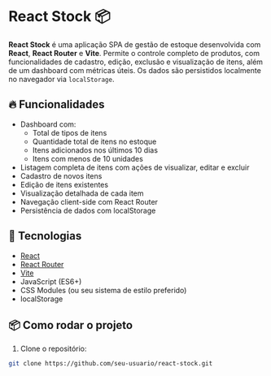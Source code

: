 # React Stock 📦

**React Stock** é uma aplicação SPA de gestão de estoque desenvolvida com **React**, **React Router** e **Vite**. Permite o controle completo de produtos, com funcionalidades de cadastro, edição, exclusão e visualização de itens, além de um dashboard com métricas úteis. Os dados são persistidos localmente no navegador via `localStorage`.

## 🔥 Funcionalidades

- Dashboard com:
  - Total de tipos de itens
  - Quantidade total de itens no estoque
  - Itens adicionados nos últimos 10 dias
  - Itens com menos de 10 unidades
- Listagem completa de itens com ações de visualizar, editar e excluir
- Cadastro de novos itens
- Edição de itens existentes
- Visualização detalhada de cada item
- Navegação client-side com React Router
- Persistência de dados com localStorage

## 🚀 Tecnologias

- [React](https://reactjs.org/)
- [React Router](https://reactrouter.com/)
- [Vite](https://vitejs.dev/)
- JavaScript (ES6+)
- CSS Modules (ou seu sistema de estilo preferido)
- localStorage

## 📦 Como rodar o projeto

1. Clone o repositório:

```bash
git clone https://github.com/seu-usuario/react-stock.git
